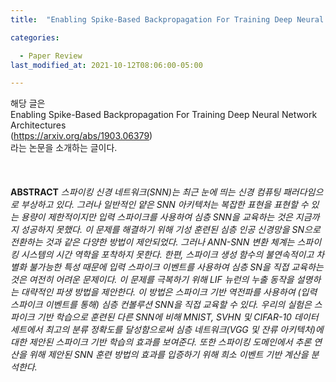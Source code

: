 ```yaml
---
title:  "Enabling Spike-Based Backpropagation For Training Deep Neural Network Architectures"

categories:

  - Paper Review
last_modified_at: 2021-10-12T08:06:00-05:00

---
```




해당 글은
<br/>
Enabling Spike-Based Backpropagation For Training Deep Neural Network Architectures 
<br/>
(https://arxiv.org/abs/1903.06379) 
<br/>
라는 논문을 소개하는 글이다.
<br/>
<br/>
<br/>
<br/>
**ABSTRACT**
*스파이킹 신경 네트워크(SNN)는 최근 눈에 띄는 신경 컴퓨팅 패러다임으로 부상하고 있다.
그러나 일반적인 얕은 SNN 아키텍처는 복잡한 표현을 표현할 수 있는 용량이 제한적이지만 입력 스파이크를 사용하여 심층 SNN을 교육하는 것은 지금까지 성공하지 못했다. 
이 문제를 해결하기 위해 기성 훈련된 심층 인공 신경망을 SN으로 전환하는 것과 같은 다양한 방법이 제안되었다. 
그러나 ANN-SNN 변환 체계는 스파이킹 시스템의 시간 역학을 포착하지 못한다. 
한편, 스파이크 생성 함수의 불연속적이고 차별화 불가능한 특성 때문에 입력 스파이크 이벤트를 사용하여 심층 SN을 직접 교육하는 것은 여전히 어려운 문제이다. 
이 문제를 극복하기 위해 LIF 뉴런의 누출 동작을 설명하는 대략적인 파생 방법을 제안한다. 
이 방법은 스파이크 기반 역전파를 사용하여 (입력 스파이크 이벤트를 통해) 심층 컨볼루션 SNN을 직접 교육할 수 있다. 
우리의 실험은 스파이크 기반 학습으로 훈련된 다른 SNN에 비해 MNIST, SVHN 및 CIFAR-10 데이터 세트에서 최고의 분류 정확도를 달성함으로써 심층 네트워크(VGG 및 잔류 아키텍처)에 대한 제안된 스파이크 기반 학습의 효과를 보여준다. 
또한 스파이킹 도메인에서 추론 연산을 위해 제안된 SNN 훈련 방법의 효과를 입증하기 위해 희소 이벤트 기반 계산을 분석한다.*



